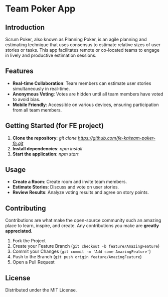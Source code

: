 # Team Poker App

## Introduction
Scrum Poker, also known as Planning Poker, is an agile planning and estimating technique that uses consensus to estimate relative sizes of user stories or tasks. This app facilitates remote or co-located teams to engage in lively and productive estimation sessions.

## Features
- **Real-time Collaboration**: Team members can estimate user stories simultaneously in real-time.
- **Anonymous Voting**: Votes are hidden until all team members have voted to avoid bias.
- **Mobile Friendly**: Accessible on various devices, ensuring participation from all team members.

## Getting Started (for FE project)
1. **Clone the repository**:
   _git clone https://github.com/fe-kr/team-poker-fe.git_
2. **Install dependencies**: _npm install_
3. **Start the application**: _npm start_

## Usage
- **Create a Room**: Create room and invite team members.
- **Estimate Stories**: Discuss and vote on user stories.
- **Review Results**: Analyze voting results and agree on story points.

## Contributing
Contributions are what make the open-source community such an amazing place to learn, inspire, and create. Any contributions you make are **greatly appreciated**.

1. Fork the Project
2. Create your Feature Branch (`git checkout -b feature/AmazingFeature`)
3. Commit your Changes (`git commit -m 'Add some AmazingFeature'`)
4. Push to the Branch (`git push origin feature/AmazingFeature`)
5. Open a Pull Request

## License
Distributed under the MIT License.
